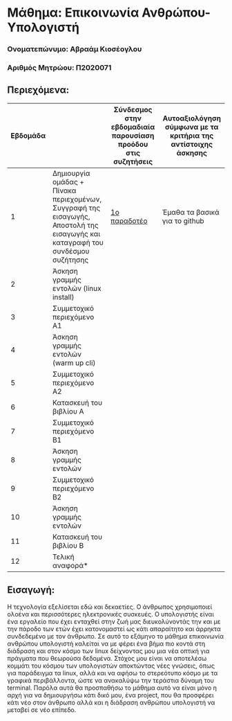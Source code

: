 # Μάθημα: Επικοινωνία Ανθρώπου-Υπολογιστή

### Ονοματεπώνυμο: Αβραάμ Κιοσέογλου
### Αριθμός Μητρώου: Π2020071

## Περιεχόμενα:

| Εβδομάδα |  | Σύνδεσμος στην εβδομαδιαία παρουσίαση προόδου στις συζητήσεις | Αυτοαξιολόγηση σύμφωνα με τα κριτήρια της αντίστοιχης άσκησης |
| --- | --- | --- | --- |
| 1 |  Δημιουργία ομάδας + Πίνακα περιεχομένων, Συγγραφή της εισαγωγής, Αποστολή της εισαγωγής και καταγραφή του συνδέσμου συζήτησης |[1o παραδοτέο](https://github.com/p20kios/hci/blob/%CE%A02020071/projects/2020071/README.md#%CE%B5%CE%B9%CF%83%CE%B1%CE%B3%CF%89%CE%B3%CE%AE) |Έμαθα τα βασικά για το github |
| 2 | Άσκηση γραμμής εντολών (linux install) | | |
| 3 | Συμμετοχικό περιεχόμενο A1 | | |
| 4 | Άσκηση γραμμής εντολών (warm up cli) | | |
| 5 | Συμμετοχικό περιεχόμενο A2 | | |
| 6 | Κατασκευή του βιβλίου Α | | |
| 7 | Συμμετοχικό περιεχόμενο B1 | | |
| 8 | Άσκηση γραμμής εντολών | | |
| 9 | Συμμετοχικό περιεχόμενο B2 | | |
| 10 | Άσκηση γραμμής εντολών | | |
| 11 | Κατασκευή του βιβλίου Β | | |
| 12 | Τελική αναφορά* | | |

## Εισαγωγή:

Η τεχνολογία εξελίσεται εδώ και δεκαετίες. Ο άνθρωπος χρησιμοποιεί ολοένα και περισσότερες ηλεκτρονικές συσκευές. Ο υπολογιστής είναι ένα εργαλείο που έχει ενταχθεί στην ζωή μας διευκολύνοντάς την και με την πάροδο των ετών έχει κατονομαστεί ως κάτι απαραίτητο και άρρηκτα συνδεδεμένο με τον άνθρωπο. Σε αυτό το εξάμηνο το μάθημα επικοινωνία ανθρώπου υπολογιστή καλείται να με φέρει ένα βήμα πιο κοντά στη διάδραση και στον κόσμο των linux δείχνοντας μου μια νέα οπτική για πράγματα που θεωρούσα δεδομένα. 
Στόχος μου είναι να αποτελέσω κομμάτι του κόσμου των υπολογιστών αποκτώντας νέες γνώσεις, όπως για παράδειγμα τα linux, αλλά και να αφήσω το στερεότυπο κόσμο με τα γραφικά περιβάλλοντα, ώστε να ανακαλύψω την τεράστια δύναμη του terminal. Παρόλα αυτά θα προσπαθήσω το μάθημα αυτό να είναι μόνο η αρχή για να δημιουργήσω κάτι δικό μου, ένα project, που θα προσφέρει κάτι νέο στον άνθρωπο αλλά και η διάδραση ανθρώπου υπολογιστή να μεταβεί σε νέο επίπεδο. 

